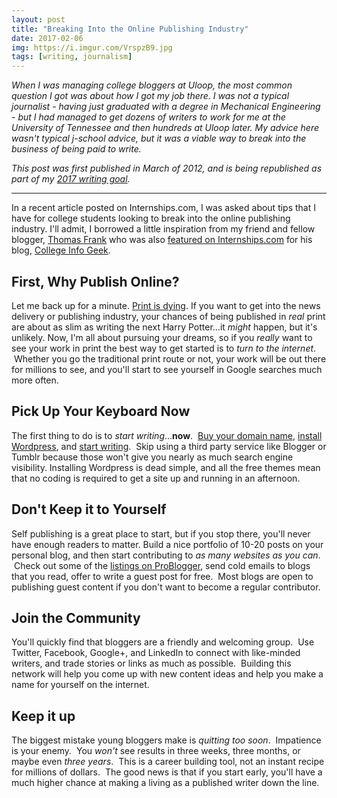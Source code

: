 ```yaml
---
layout: post
title: "Breaking Into the Online Publishing Industry"
date: 2017-02-06
img: https://i.imgur.com/VrspzB9.jpg
tags: [writing, journalism]
---
```

*When I was managing college bloggers at Uloop, the most common question I got was about how I got my job there. I was not a typical journalist - having just graduated with a degree in Mechanical Engineering - but I had managed to get dozens of writers to work for me at the University of Tennessee and then hundreds at Uloop later. My advice here wasn't typical j-school advice, but it was a viable way to break into the business of being paid to write.*

*This post was first published in March of 2012, and is being republished as part of my [2017 writing goal](https://www.karllhughes.com/posts/2017-writing-goal).*

-----

In a recent article posted on Internships.com, I was asked about tips that I have for college students looking to break into the online publishing industry. I'll admit, I borrowed a little inspiration from my friend and fellow blogger, [Thomas Frank](http://thomasjfrank.com/) who was also [featured on Internships.com](http://www.internships.com/eyeoftheintern/applying-2/personal-branding-applying-2/building-successful-blog/) for his blog, [College Info Geek](http://collegeinfogeek.com/). 

## First, Why Publish Online?

Let me back up for a minute. [Print is dying](https://plus.google.com/101080316492181821858/posts/evbsokzLAdw). If you want to get into the news delivery or publishing industry, your chances of being published in _real_ print are about as slim as writing the next Harry Potter...it _might_ happen, but it's unlikely. Now, I'm all about pursuing your dreams, so if you _really_ want to see your work in print the best way to get started is to _turn to the internet_.  Whether you go the traditional print route or not, your work will be out there for millions to see, and you'll start to see yourself in Google searches much more often. 

## Pick Up Your Keyboard Now

The first thing to do is to _start writing_...**now**.  [Buy your domain name](http://www.fourhourworkweek.com/blog/2009/02/27/how-to-buy-domain-names-like-a-pro-10-tips-from-the-founder-of-phonetagcom/), [install Wordpress](http://codex.wordpress.org/Installing_WordPress), and [start writing](http://technmarketing.com/2012/01/why-every-human-being-should-have-a-blog-yes-even-you/).  Skip using a third party service like Blogger or Tumblr because those won't give you nearly as much search engine visibility. Installing Wordpress is dead simple, and all the free themes mean that no coding is required to get a site up and running in an afternoon.

## Don't Keep it to Yourself

Self publishing is a great place to start, but if you stop there, you'll never have enough readers to matter. Build a nice portfolio of 10-20 posts on your personal blog, and then start contributing to _as many websites as you can_.  Check out some of the [listings on ProBlogger](http://jobs.problogger.net/), send cold emails to blogs that you read, offer to write a guest post for free.  Most blogs are open to publishing guest content if you don't want to become a regular contributor. 

## Join the Community

You'll quickly find that bloggers are a friendly and welcoming group.  Use Twitter, Facebook, Google+, and LinkedIn to connect with like-minded writers, and trade stories or links as much as possible.  Building this network will help you come up with new content ideas and help you make a name for yourself on the internet. 

## Keep it up

The biggest mistake young bloggers make is _quitting too soon_.  Impatience is your enemy.  You _won't_ see results in three weeks, three months, or maybe even _three years_.  This is a career building tool, not an instant recipe for millions of dollars.  The good news is that if you start early, you'll have a much higher chance at making a living as a published writer down the line.
